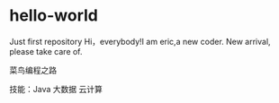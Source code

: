 # hello-world
Just first repository
Hi，everybody!I am eric,a new coder.
New arrival, please take care of.



菜鸟编程之路


技能：Java 大数据 云计算
